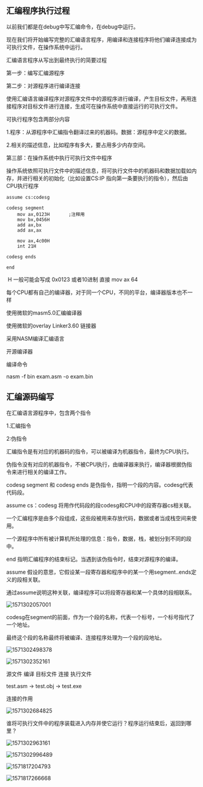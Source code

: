 ##  汇编程序执行过程

以前我们都是在debug中写汇编命令，在debug中运行。

现在我们将开始编写完整的汇编语言程序，用编译和连接程序将他们编译连接成为可执行文件，在操作系统中运行。



汇编语言程序从写出到最终执行的简要过程

第一步：编写汇编源程序

第二步：对源程序进行编译连接

使用汇编语言编译程序对源程序文件中的源程序进行编译，产生目标文件，再用连接程序对目标文件进行连接，生成可在操作系统中直接运行的可执行文件。

可执行程序包含两部分内容

1.程序：从源程序中汇编指令翻译过来的机器码。数据：源程序中定义的数据。

2.相关的描述信息，比如程序有多大，要占用多少内存空间。

第三部：在操作系统中执行可执行文件中程序

操作系统依照可执行文件中的描述信息，将可执行文件中的机器码和数据加载如内存，并进行相关的初始化（比如设置CS:IP 指向第一条要执行的指令），然后由CPU执行程序



```assembly
assume cs:codesg

codesg segment
	mov ax,0123H       ;注释用
	mov bx,0456H
	add ax,bx
	add ax,ax
	
	mov ax,4c00H
	int 21H
	
codesg ends

end
```

​	H 一般可能会写成  0x0123    或者10进制  直接   mov ax  64



每个CPU都有自己的编译器，对于同一个CPU，不同的平台，编译器版本也不一样

使用微软的masm5.0汇编编译器

使用微软的overlay Linker3.60 链接器









采用NASM编译汇编语言

开源编译器



编译命令

nasm -f bin exam.asm -o exam.bin



## 汇编源码编写

 在汇编语言源程序中，包含两个指令 

1.汇编指令

2:伪指令



汇编指令是有对应的机器码的指令，可以被编译为机器指令，最终为CPU执行。

伪指令没有对应的机器指令，不被CPU执行，由编译器来执行，编译器根据伪指令来进行相关的编译工作。

codesg segment   和  codesg ends  是伪指令，指明一个段的内容。codesg代表代码段。

assume cs：codesg 将用作代码段的段codesg和CPU中的段寄存器cs相关联。



一个汇编程序是由多个段组成，这些段被用来存放代码，数据或者当成栈空间来使用。

一个源程序中所有被计算机所处理的信息：指令，数据，栈，被划分到不同的段中。



  end 指明汇编程序的结束标记。当遇到该伪指令时，结束对源程序的编译。

assume  假设的意思，它假设某一段寄存器和程序中的某一个用segment..ends定义的段相关联。

通过assume说明这种关联，编译程序可以将段寄存器和某一个具体的段相联系。

![1571302057001](E:\github\JVM\images\1571302057001.png)

codesg在segment的前面，作为一个段的名称，代表一个标号，一个标号指代了一个地址。

最终这个段的名称最终将被编译、连接程序处理为一个段的段地址。



![1571302498378](E:\github\JVM\images\1571302498378.png)



![1571302352161](E:\github\JVM\images\1571302352161.png)



源文件     编译     目标文件     连接      执行文件

test.asm   ->     test.obj     ->     test.exe



连接的作用

![1571302684825](E:\github\JVM\images\1571302684825.png)





谁将可执行文件中的程序装载进入内存并使它运行？程序运行结束后，返回到哪里？



![1571302963161](E:\github\JVM\images\1571302963161.png)



![1571302996489](E:\github\JVM\images\1571302996489.png)

![1571817204793](E:\github\Assembly\images\1571817204793.png)

![1571817266668](E:\github\Assembly\images\1571817266668.png)